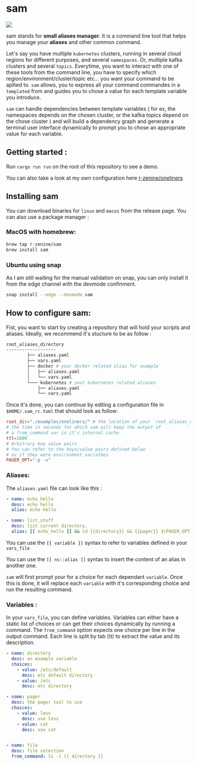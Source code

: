 # sam
![](demo.gif)

sam stands for **small aliases manager**. It is a command line tool that helps you manage your **aliases** and other common command.

Let's say you have multiple `kubernetes` clusters, running in several cloud regions for different purposes, and several `namespaces`. Or, multiple kafka clusters and several `topics`. Everytime, you want to interact with one of these tools from the command line, you have to specify which region/environment/cluster/topic etc... you want your command to be apllied to. `sam` allows, you to express all your command commandes in a `templated` from and guides you to chose a value for each template variable you introduce. 

`sam` can handle dependencies between template variables ( for ex, the namespaces depends on the chosen cluster, or the kafka topics depend on the chose cluster ) and will build a dependency graph and generate a terminal user interface dynamically to prompt you to chose an appropriate value for each variable.

## Getting started :

Run `cargo run run` on the root of this repository to see a demo. 


You can also take a look at my own configuration here [r-zenine/oneliners](https://github.com/r-zenine/oneliners)

## Installing sam
You can download binaries for `linux` and `macos` from the release page. 
You can also use a package manager : 

### MacOS with homebrew: 
```bash
brew tap r-zenine/sam
brew install sam
```
### Ubuntu using snap
As I am still waiting for the manual validation on snap, you can only install it from the edge channel with the devmode confinment. 
```bash
snap install --edge --devmode sam
```

## How to configure sam:
Fist, you want to start by creating a repository that will hold your scripts and aliases. 
Ideally, we recommend it's stucture to be as follow : 
```bash
root_aliases_directory
-------------------
        ├── aliases.yaml
        ├── vars.yaml
        ├── docker # your docker related alias for example
        │   ├── aliases.yaml
        │   └── vars.yaml
        └─── kubernetes # your kubernetes related aliases
            ├── aliases.yaml
            └── vars.yaml
```
Once it's done, you can continue by editing a configuration file in `$HOME/.sam_rc.toml`
that should look as follow: 

```toml
root_dir="./examples/oneliners/" # the location of your `root_aliases_directory`
# the time in seconds for which sam will keep the output of
# a from_command var in it's internal cache
ttl=1800 
# Arbitrary key value pairs
# You can refer to the keys/value pairs defined below 
# as if they were environment varialbes
PAGER_OPT="-p -v"
```

### Aliases:
The `aliases.yaml` file can look like this : 
```yaml
- name: echo_hello
  desc: echo hello
  alias: echo hello

- name: list_stuff
  desc: list current directory. 
  alias: [[ echo_hello ]] && cd {{directory}} && {{pager}} $(PAGER_OPT) {{file}} 
```
You can use the `{{ variable }}` syntax to refer to variables defined in your `vars_file`

You can use the `[[ ns::alias ]]` syntax to insert the content of an alias in another one.

`sam` will first prompt your for a choice for each dependant `variable`. Once this is done, it will replace each `variable` with it's corresponding choice and run the resulting command.

### Variables : 
In your `vars_file`, you can define variables. Variables can either have a static list of choices or can get their choices dynamically by running a command. The `from_command` option expects one choice per line in the output command. Each line is split by tab (\t) to extract the value and its description.

```yaml
- name: directory
  desc: an example variable
  choices:
    - value: /etc/default
      desc: etc default directory
    - value: /etc
      desc: etc directory

- name: pager
  desc: the pager tool to use
  choices: 
    - value: less
      desc: use less
    - value: cat
      desc: use cat


- name: file
  desc: file selection
  from_command: ls -1 {{ directory }}
```
